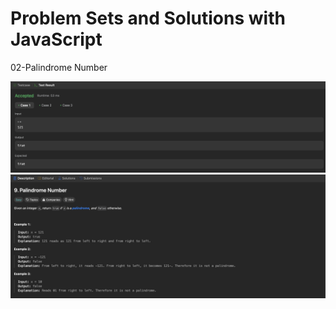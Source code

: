 # Problem Sets and Solutions with JavaScript

02-Palindrome Number

<img src="1.png" alt="">
<img src="2.png" alt="">